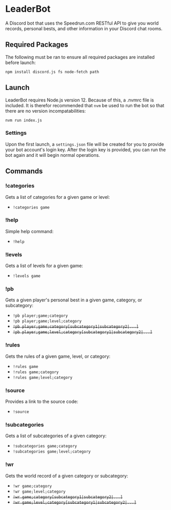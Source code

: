 # LeaderBot

A Discord bot that uses the Speedrun.com RESTful API to give you world records, personal bests, and other information in your Discord chat rooms.

## Required Packages

The following must be ran to ensure all required packages are installed before launch:

```
npm install discord.js fs node-fetch path
```

## Launch

LeaderBot requires Node.js version 12. Because of this, a .nvmrc file is included. It is therefor recommended that `nvm` be used to run the bot so that there are no version incompatabilities:

```
nvm run index.js
```

### Settings

Upon the first launch, a `settings.json` file will be created for you to provide your bot account's login key. After the login key is provided, you can run the bot again and it will begin normal operations.

## Commands

### !categories

Gets a list of categories for a given game or level:

* `!categories game`

### !help

Simple help command:

* `!help`

### !levels

Gets a list of levels for a given game:

* `!levels game`

### !pb

Gets a given player's personal best in a given game, category, or subcategory:

* `!pb player;game;category`
* `!pb player;game;level;category`
* ~~`!pb player;game;category[subcategory1|subcategory2|...]`~~
* ~~`!pb player;game;level;category[subcategory1|subcategory2|...]`~~

### !rules

Gets the rules of a given game, level, or category:

* `!rules game`
* `!rules game;category`
* `!rules game;level;category`

### !source

Provides a link to the source code:

* `!source`

### !subcategories

Gets a list of subcategories of a given category:

* `!subcategories game;category`
* `!subcategories game;level;category`

### !wr

Gets the world record of a given category or subcategory:

* `!wr game;category`
* `!wr game;level;category`
* ~~`!wr game;category[subcategory1|subcategory2|...]`~~
* ~~`!wr game;level;category[subcategory1|subcategory2|...]`~~
